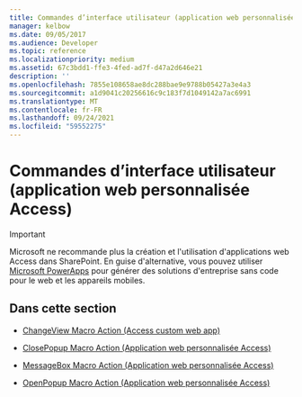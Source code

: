 ```yaml
---
title: Commandes d’interface utilisateur (application web personnalisée Access)
manager: kelbow
ms.date: 09/05/2017
ms.audience: Developer
ms.topic: reference
ms.localizationpriority: medium
ms.assetid: 67c3bdd1-ffe3-4fed-ad7f-d47a2d646e21
description: ''
ms.openlocfilehash: 7855e108658ae8dc288bae9e9788b05427a3e4a3
ms.sourcegitcommit: a1d9041c20256616c9c183f7d1049142a7ac6991
ms.translationtype: MT
ms.contentlocale: fr-FR
ms.lasthandoff: 09/24/2021
ms.locfileid: "59552275"
---
```

# <a name="user-interface-commands-access-custom-web-app"></a>Commandes d’interface utilisateur (application web personnalisée Access)

> [!IMPORTANT]
> Microsoft ne recommande plus la création et l'utilisation d'applications web Access dans SharePoint. En guise d'alternative, vous pouvez utiliser [Microsoft PowerApps](https://powerapps.microsoft.com/en-us/) pour générer des solutions d'entreprise sans code pour le web et les appareils mobiles. 
  
## <a name="in-this-section"></a>Dans cette section

- [ChangeView Macro Action (Access custom web app)](changeview-macro-action-access-custom-web-app.md)
    
- [ClosePopup Macro Action (Application web personnalisée Access)](closepopup-macro-action-access-custom-web-app.md)
    
- [MessageBox Macro Action (Application web personnalisée Access)](messagebox-macro-action-access-custom-web-app.md)
    
- [OpenPopup Macro Action (Application web personnalisée Access)](openpopup-macro-action-access-custom-web-app.md)
    

